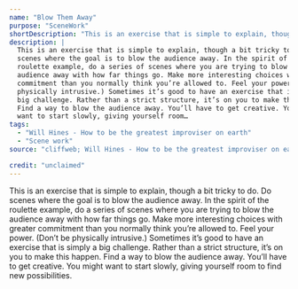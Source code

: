 ```yaml
---
name: "Blow Them Away"
purpose: "SceneWork"
shortDescription: "This is an exercise that is simple to explain, though a bit tricky to do. Do scenes where the goal is to blow the audience away. In the spirit of the roulette example, do a series of scenes where you are trying to blow the audience away with how far things go. Make more interesting choices with greater commitment than you normally think you\u2019re allowed to. Feel your power. (Don\u2019t be physically intrusive.) Sometimes it\u2019s good to have an exercise that is simply a big challenge. Rather than a strict structure, it\u2019s on you to make this happen. Find a way to blow the audience away. You\u2019ll have to get creative. You might want to start slowly, giving yourself room to find new possibilities."
description: |
  This is an exercise that is simple to explain, though a bit tricky to do. Do
  scenes where the goal is to blow the audience away. In the spirit of the
  roulette example, do a series of scenes where you are trying to blow the
  audience away with how far things go. Make more interesting choices with greater
  commitment than you normally think you’re allowed to. Feel your power. (Don’t be
  physically intrusive.) Sometimes it’s good to have an exercise that is simply a
  big challenge. Rather than a strict structure, it’s on you to make this happen.
  Find a way to blow the audience away. You’ll have to get creative. You might
  want to start slowly, giving yourself room…
tags:
  - "Will Hines - How to be the greatest improviser on earth"
  - "Scene work"
source: "cliffweb; Will Hines - How to be the greatest improviser on earth"

credit: "unclaimed"
---
```


This is an exercise that is simple to explain, though a bit tricky to do.
Do scenes where the goal is to blow the audience away.
In the spirit of the roulette example, do a series of scenes where you are trying to blow the audience away with how far things go.
Make more interesting choices with greater commitment than you normally think you’re allowed to. Feel your power. (Don’t be physically intrusive.)
Sometimes it’s good to have an exercise that is simply a big challenge. Rather than a strict structure, it’s on you to make this happen. Find a way to blow the audience away. You’ll have to get creative. You might want to start slowly, giving yourself room to find new possibilities.
